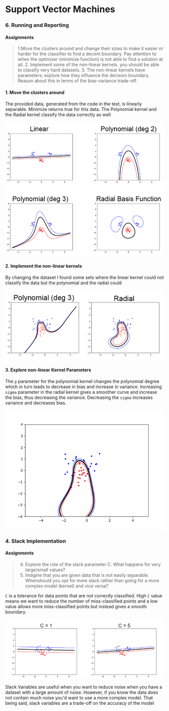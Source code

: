 # Support Vector Machines


### 6. Running and Reporting
#### Assignments
> 1.Move the clusters around and change their sizes to make it easier or harder for the classifier to find a decent boundary. Pay attention to when the optimizer (minimize function) is not able to find a solution at all.
> 2. Implement some of the non-linear kernels. you should be able to classify very hard datasets.
> 3. The non-linear kernels have parameters; explore how they influence the decision boundary. Reason about this in terms of the bias-variance trade-off.


#### 1. Move the clusters around
The provided data, generated from the code in the text, is linearly separable. Minimize returns true for this data. The Polynomial kernel and the Radial kernel classify the data correctly as well
<p align="center"><img src="https://github.com/sork01/dd2421/blob/master/pic1.png"></p>

#### 2. Implement the non-linear kernels

By changing the dataset I found some sets where the linear kernel could not classify the data but the polynomial and the radial could
<p align="center"><img src="https://github.com/sork01/dd2421/blob/master/pic2.png"></p>

#### 3. Explore non-linear Kernel Parameters
The `p` parameter for the polynomial kernel changes the polynomial degree which in turn leads to decrease in bias and increase in variance. Increasing `sigma` parameter in the radial kernel gives a smoother curve and increase the bias, thus decreasing the variance.
Decreasing the `sigma` increases variance and decreases bias.

<p align="center"><img src="https://github.com/sork01/dd2421/blob/master/pic.gif"></p>

### 4. Slack Implementation
#### Assignments
> 4. Explore the role of the slack parameter C. What happens for very large/small values?
> 5. Imagine that you are given data that is not easily separable. Whenshould you opt for more slack rather than going for a more complex model (kernel) and vice versa?

`C` is a tolerance for data points that are not correctly classified. 
High `C` value means we want to reduce the number of miss-classified points and a low value allows more miss-classified points but instead gives a smooth boundary.

<p align="center"><img src="https://github.com/sork01/dd2421/blob/master/c.png"></p>


Slack Variables are useful when you want to reduce noise when you have a dataset with a large amount of noise.
However, if you know the data does not contain much noise you'd want to use a more complex model. 
That being said, slack variables are a trade-off on the accuracy of the model

